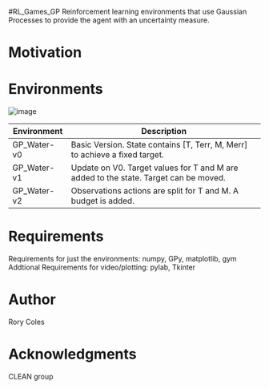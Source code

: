 #RL_Games_GP
Reinforcement learning environments that use Gaussian Processes to provide the agent with an uncertainty measure. 

# Motivation

# Environments

![image](https://drive.google.com/uc?export=view&id=11-jHGJgbvK1PWUyTTePgk7y9G4UKbGYh)

Environment | Description
--- | ---
GP_Water-v0 | Basic Version. State contains [T, Terr, M, Merr] to achieve a fixed target.
GP_Water-v1 | Update on V0. Target values for T and M are added to the state. Target can be moved.
GP_Water-v2 | Observations actions are split for T and M. A budget is added. 

# Requirements 
Requirements for just the environments: numpy, GPy, matplotlib, gym
Addtional Requirements for video/plotting: pylab, Tkinter

# Author
Rory Coles 

# Acknowledgments
CLEAN group
